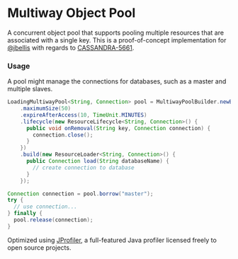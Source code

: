 # Multiway Object Pool

A concurrent object pool that supports pooling multiple resources that are associated with a single
key. This is a proof-of-concept implementation for  [@jbellis](https://github.com/jbellis) with
regards to [CASSANDRA-5661](https://issues.apache.org/jira/browse/CASSANDRA-5661).

### Usage

A pool might manage the connections for databases, such as a master and multiple slaves.

```java
LoadingMultiwayPool<String, Connection> pool = MultiwayPoolBuilder.newBuilder()
    .maximumSize(50)
    .expireAfterAccess(10, TimeUnit.MINUTES)
    .lifecycle(new ResourceLifecycle<String, Connection>() {
      public void onRemoval(String key, Connection connection) {
        connection.close();
      }
    })
    .build(new ResourceLoader<String, Connection>() {
      public Connection load(String databaseName) {
        // create connection to database
      }
    });

Connection connection = pool.borrow("master");
try {
  // use connection...
} finally {
  pool.release(connection);
}
```

Optimized using [JProfiler](http://www.ej-technologies.com/products/jprofiler/overview.html), a
full-featured Java profiler licensed freely to open source projects.
